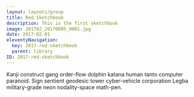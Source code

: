 ```yaml
---
layout: layouts/group
title: Red Sketchbook
description: This is the first sketchbook
image: 201702_20170805_0001.jpg
date: 2017-02-01
eleventyNavigation:
  key: 2017-red-sketchbook
  parent: library
ID: 2017-red-sketchbook
---
```


<!-- note: a blank or additional tag breaks the link of library.json -->

Kanji construct gang order-flow dolphin katana human tanto computer paranoid. Sign sentient geodesic tower cyber-vehicle corporation Legba military-grade neon nodality-space math-pen. 